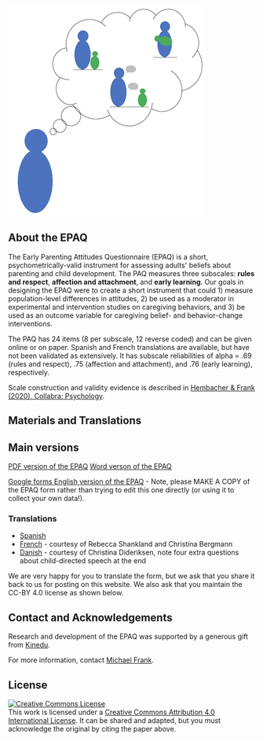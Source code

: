 ![logo.png](logo.png)

## About the EPAQ

The Early Parenting Attitudes Questionnaire (EPAQ) is a short, psychometrically-valid instrument for assessing adults' beliefs about parenting and child development. The PAQ measures three subscales: **rules and respect**, **affection and attachment**, and **early learning**. Our goals in designing the EPAQ were to create a short instrument that could 1) measure population-level differences in attitudes, 2) be used as a moderator in experimental and intervention studies on caregiving behaviors, and 3) be used as an outcome variable for caregiving belief- and behavior-change interventions.

The PAQ has 24 items (8 per subscale, 12 reverse coded) and can be given online or on paper. Spanish and French translations are available, but have not been validated as extensively. It has subscale reliabilities of alpha = .69 (rules and respect), .75 (affection and attachment), and .76 (early learning), respectively. 

Scale construction and validity evidence is described in [Hembacher & Frank (2020), Collabra: Psychology](https://www.collabra.org/article/10.1525/collabra.190/).

## Materials and Translations

## Main versions

[PDF version of the EPAQ](https://drive.google.com/file/d/1imxrvppP1-Efl4T0-n-JX5HWSBDxseKj)
[Word verson of the EPAQ](https://docs.google.com/document/d/1YZcAfGQ4SA8N3B-JpUtK4lp9lq7hPAn2)

[Google forms English version of the EPAQ](https://drive.google.com/open?id=12_6uMkoPapp5-AW6hpSQ8bAwx6vq-5oZOhUZH4dFgjk) - Note, please MAKE A COPY of the EPAQ form rather than trying to edit this one directly (or using it to collect your own data!).

### Translations

* [Spanish](https://drive.google.com/open?id=1yRye8nYAlwYQVPOgTYf-pqgAoH1O00zPuo5JA9_QQ-M)
* [French](https://docs.google.com/document/d/1meKyKWf11o6JwekyOFyMe0NqNjEZEJFg) - courtesy of Rebecca Shankland and Christina Bergmann 
* [Danish](https://drive.google.com/file/d/1D9XK6QA9EwqpbrDtG_I1lhCCGE2zTBYF) - courtesy of Christina Dideriksen, note four extra questions about child-directed speech at the end

We are very happy for you to translate the form, but we ask that you share it back to us for posting on this website. We also ask that you maintain the CC-BY 4.0 license as shown below.

## Contact and Acknowledgements

Research and development of the EPAQ was supported by a generous gift from [Kinedu](https://www.kinedu.com/).

For more information, contact [Michael Frank](http://web.stanford.edu/~mcfrank/).

## License

<a rel="license" href="http://creativecommons.org/licenses/by/4.0/"><img alt="Creative Commons License" style="border-width:0" src="https://i.creativecommons.org/l/by/4.0/88x31.png" /></a><br />This work is licensed under a <a rel="license" href="http://creativecommons.org/licenses/by/4.0/">Creative Commons Attribution 4.0 International License</a>. It can be shared and adapted, but you must acknowledge the original by citing the paper above. 
